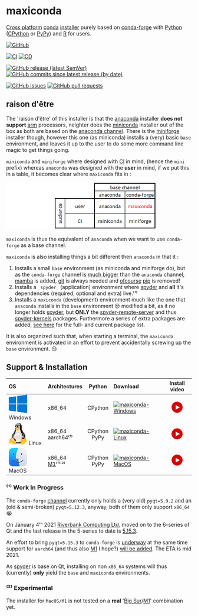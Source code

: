 # maxiconda

[Cross platform](https://en.wikipedia.org/wiki/Cross-platform_software) [conda](https://en.wikipedia.org/wiki/Conda_(package_manager)) [installer](https://en.wikipedia.org/wiki/Installation_(computer_programs)#Installer) purely based on [conda-forge](https://conda-forge.org/) with [Python](https://www.python.org/) ([CPython](https://en.wikipedia.org/wiki/CPython) or [PyPy](https://en.wikipedia.org/wiki/PyPy)) and [R](https://www.r-project.org/) for users. 

[![GitHub](https://img.shields.io/github/license/Semi-ATE/maxiconda?color=black)](https://github.com/Semi-ATE/maxiconda/blob/main/LICENSE)

[![CI](https://github.com/Semi-ATE/maxiconda/workflows/CI/badge.svg?branch=main)](https://github.com/Semi-ATE/maxiconda/actions?query=workflow%3ACI)
[![CD](https://github.com/Semi-ATE/maxiconda/workflows/CD/badge.svg)](https://github.com/Semi-ATE/maxiconda/actions?query=workflow%3ACD)

[![GitHub release (latest SemVer)](https://img.shields.io/github/v/release/Semi-ATE/maxiconda?color=blue&label=GitHub&sort=semver)](https://github.com/Semi-ATE/maxiconda/releases/latest)
[![GitHub commits since latest release (by date)](https://img.shields.io/github/commits-since/Semi-ATE/maxiconda/latest)](https://github.com/Semi-ATE/maxiconda)

[![GitHub issues](https://img.shields.io/github/issues/Semi-ATE/maxiconda)](https://github.com/Semi-ATE/maxiconda/issues)
[![GitHub pull requests](https://img.shields.io/github/issues-pr/Semi-ATE/maxiconda)](https://github.com/Semi-ATE/maxiconda/pulls)

## raison d'être

The 'raison d'être' of this installer is that the [anaconda](https://docs.anaconda.com/anaconda/install/) installer **does not support** [arm](https://en.wikipedia.org/wiki/ARM_architecture) processors, neighter does the [miniconda]() installer out of the box as both are based on the [anaconda channel](). There is the [miniforge](https://github.com/conda-forge/miniforge) installer though, however this one (as miniconda) installs a (very) basic `base` environment, and leaves it up to the user to do some more command line magic to get things going.

`miniconda` and `miniforge` where designed with [CI](https://en.wikipedia.org/wiki/Continuous_integration) in mind, (hence the `mini` prefix) whereas `anaconda` was designed with the **user** in mind, if we put this in a table, it becomes clear where `maxiconda` fits in :

 ![installer table](https://github.com/Semi-ATE/maxiconda/blob/main/doc/installer_table.png)

`maxiconda` is thus the equivalent of `anaconda` when we want to use `conda-forge` as a base channel.

`maxiconda` is also installing things a bit different then `anaconda` in that it :

  1. Installs a small `base` environment (as miniconda and miniforge do), but as the  `conda-forge` channel is [much bigger](https://anaconda.org/conda-forge/) than the `anaconda` channel, [mamba](https://github.com/mamba-org/mamba) is added, [git](https://anaconda.org/conda-forge/git) is always needed and [ofcourse](https://www.youtube.com/watch?v=Ul79ihg41Rs) [pip](https://anaconda.org/conda-forge/pip) is removed!
  2. Installs a `_spyder_` (application) environment where [spyder](https://www.spyder-ide.org/) and **all** it's dependencies (required, optional and extra) live.⁽¹⁾
  3. Installs a `maxiconda` (development) environment much like the one that `anaconda` installs in the `base` environment 😒 modified a bit, as it no longer holds [spyder](https://www.spyder-ide.org/), but **ONLY** the [spyder-remote-server](https://github.com/Semi-ATE/spyder-remote) and thus [spyder-kernels](https://github.com/spyder-ide/spyder-kernels) packages. Furthermore a series of extra packages are added, [see here](https://github.com/Semi-ATE/maxiconda-meta/blob/main/metapackages.xlsx) for the full- and current package list. 

It is also organized such that, when starting a terminal, the `maxiconda` environment is activated in an effort to prevent accidentally screwing up the `base` environment. 😏

## Support & Installation

| OS       |Architectures                | Python | Download                                                                             | Install video |
|:---------|:---------------------------|:--------------:|:-------------------------------------------------------------------------------------|:----:|
| ![Windows Logo](doc/Windows.png) Windows  | x86_64           | CPython         | [![maxiconda-Windows](https://img.shields.io/badge/maxiconda%20installer-Windows-blue)](https://github.com/Semi-ATE/maxiconda/releases/latest/download/maxiconda.exe)        | [![Windows Install video](doc/PlayVideo.png)](https://www.youtube.com/watch?v=DKL4X0PZz7M) |
| ![Linux Logo](doc/Linux.png) Linux    | x86_64<br>aarch64⁽¹⁾ | CPython<br>PyPy | [![maxiconda-Linux](https://img.shields.io/badge/maxiconda%20installer-Linux-blue)](https://github.com/Semi-ATE/maxiconda/releases/latest/download/maxiconda.sh) | [![Linux Install video](doc/PlayVideo.png)](https://www.youtube.com/watch?v=k_obf1BTBtE) |
| ![MacOS Logo](doc/MacOS.png) MacOS    | x86_64<br>[M1](https://www.apple.com/mac/m1/)⁽¹⁾⁽²⁾   | CPython<br>PyPy | [![maxiconda-MacOS](https://img.shields.io/badge/maxiconda%20installer-MacOS-blue)](https://github.com/Semi-ATE/maxiconda/releases/latest/download/maxiconda.sh) | [![MacOS Install video](doc/PlayVideo.png)](https://www.youtube.com/watch?v=8hVaAnFxtAY) |

### ⁽¹⁾ Work In Progress

The `conda-forge` [channel](https://anaconda.org/search?q=pyqt) currently only holds a (very old) `pyqt=5.9.2` and an (old & semi-broken) `pyqt=5.12.3`, anyway, both of them only support `x86_64` :sob:

On January 4ᵗʰ 2021 [Riverbank Computing Ltd.](https://riverbankcomputing.com/) moved on to the 6-series of Qt and the last release in the 5-series to date is [5.15.3](https://riverbankcomputing.com/news/PyQt_v5.15.3_Released).

An effort to bring `pyqt=5.15.3` to `conda-forge` is [underway](https://github.com/conda-forge/qt-feedstock) at the same time support for `aarch64` (and thus also [M1](https://www.apple.com/mac/m1/) I hope?) [will be added](https://github.com/conda-forge/pyqt-feedstock/pull/99). The ETA is mid 2021. 

As [spyder](https://www.spyder-ide.org/) is base on Qt, installing on non `x86_64` systems will thus (currently) **only** yield the `base` and `maxiconda` environments.  

### ⁽²⁾ Experimental

The installer for `MacOS/M1` is not tested on a **real** '[Big Sur](https://www.apple.com/macos/big-sur/)/[M1](https://www.apple.com/mac/m1/)' combination yet.
